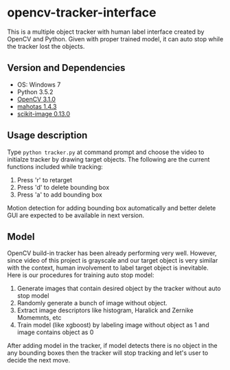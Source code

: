 # opencv-tracker-interface

This is a multiple object tracker with human label interface created by OpenCV and Python. Given with proper trained model, it can auto stop while the tracker lost the objects.

## Version and Dependencies

* OS: Windows 7
* Python 3.5.2 
* [OpenCV 3.1.0](https://anaconda.org/menpo/opencv3)
* [mahotas 1.4.3](http://mahotas.readthedocs.io/en/latest/install.html)
* [scikit-image 0.13.0](http://scikit-image.org/docs/dev/install.html)

## Usage description
Type `python tracker.py` at command prompt and choose the video to initialze tracker by drawing target objects. The following are the current functions included while tracking:
1. Press 'r' to retarget
2. Press 'd' to delete bounding box
3. Press 'a' to add bounding box

Motion detection for adding bounding box automatically and better delete GUI are expected to be available in next version.

## Model
OpenCV build-in tracker has been already performing very well. However, since video of this project is grayscale and our target object is very similar with the context, human involvement to label target object is inevitable. Here is our procedures for training auto stop model:

1. Generate images that contain desired object by the tracker without auto stop model
2. Randomly generate  a bunch of image without object. 
3. Extract image descriptors like histogram, Haralick and Zernike Momemnts, etc
4. Train model (like xgboost) by labeling image without object as 1 and image contains object as 0

After adding model in the tracker, if model detects there is no object in the any bounding boxes then the tracker will stop tracking and let's user to decide the next move.


